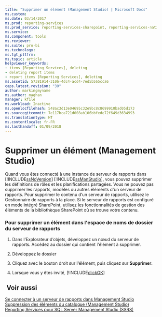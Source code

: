 ```yaml
---
title: "Supprimer un élément (Management Studio) | Microsoft Docs"
ms.custom: 
ms.date: 03/14/2017
ms.prod: reporting-services
ms.prod_service: reporting-services-sharepoint, reporting-services-native
ms.service: 
ms.component: tools
ms.reviewer: 
ms.suite: pro-bi
ms.technology: 
ms.tgt_pltfrm: 
ms.topic: article
helpviewer_keywords:
- items [Reporting Services], deleting
- deleting report items
- report items [Reporting Services], deleting
ms.assetid: 57381914-3106-4dc4-acd4-7ed5b565cca6
caps.latest.revision: "30"
author: markingmyname
ms.author: maghan
manager: kfile
ms.workload: Inactive
ms.openlocfilehash: 548ac3d13e04695c32e9bc8c8699910bad05d173
ms.sourcegitcommit: 7e117bca721d008ab106bbfede72f649d3634993
ms.translationtype: HT
ms.contentlocale: fr-FR
ms.lasthandoff: 01/09/2018
---
```

# <a name="delete-an-item-management-studio"></a>Supprimer un élément (Management Studio)
  Quand vous êtes connecté à une instance de serveur de rapports dans [!INCLUDE[ssNoVersion](../../includes/ssnoversion-md.md)] [!INCLUDE[ssManStudio](../../includes/ssmanstudio-md.md)], vous pouvez supprimer les définitions de rôles et les planifications partagées. Vous ne pouvez pas supprimer les rapports, modèles ou autres éléments d'un serveur de rapports. Pour supprimer le contenu d'un serveur de rapports, utilisez le Gestionnaire de rapports à la place. Si le serveur de rapports est configuré en mode intégré SharePoint, utilisez les fonctionnalités de gestion des éléments de la bibliothèque SharePoint où se trouve votre contenu.  
  
### <a name="to-delete-an-item-in-the-report-server-folder-namespace"></a>Pour supprimer un élément dans l'espace de noms de dossier du serveur de rapports  
  
1.  Dans l’Explorateur d’objets, développez un nœud du serveur de rapports. Accédez au dossier qui contient l'élément à supprimer.  
  
2.  Développez le dossier  
  
3.  Cliquez avec le bouton droit sur l'élément, puis cliquez sur **Supprimer**.  
  
4.  Lorsque vous y êtes invité, [!INCLUDE[clickOK](../../includes/clickok-md.md)]  
  
## <a name="see-also"></a> Voir aussi  
 [Se connecter à un serveur de rapports dans Management Studio](../../reporting-services/tools/connect-to-a-report-server-in-management-studio.md)   
 [Suppression des éléments du catalogue &#40;Management Studio&#41;](../../reporting-services/tools/delete-catalog-items-management-studio.md)   
 [Reporting Services pour SQL Server Management Studio &#40;SSRS&#41;](../../reporting-services/tools/reporting-services-in-sql-server-management-studio-ssrs.md)  
  
  

